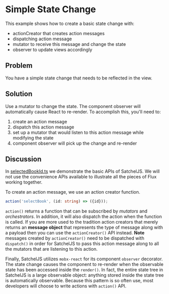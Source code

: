 # Simple State Change

This example shows how to create a basic state change with:

* actionCreator that creates action messages
* dispatching action message
* mutator to receive this message and change the state
* observer to update views accordingly

## Problem

You have a simple state change that needs to be reflected in the view.

## Solution

Use a mutator to change the state. The component observer will automatically cause React to re-render. To accomplish this, you'll need to:

1. create an action message
2. dispatch this action message
3. set up a mutator that would listen to this action message while modifying the state
4. component observer will pick up the change and re-render

## Discussion

In [selectedBookId.ts](../src/mutators/selectedBookId.ts) we demonstrate the basic APIs of SatchelJS. We will not use the convenience APIs available to illustrate all the pieces of Flux working together.

To create an action message, we use an action creator function.

```typescript
action('selectBook', (id: string) => ({id}));
```

`action()` returns a function that can be subscribed by _mutators_ and _orchestrators_. In addition, it will also dispatch the action when the function is called. If you are more used to the tradition action creators that merely returns an **message object** that represents the type of message along with a payload then you can use the `actionCreator()` API instead. **Note** messages created by `actionCreator()` need to be dispatched with ```dispatch()``` in order for SatchelJS to pass this action message along to all the mutators that are listening to this action.

Finally, SatchelJS utilizes ```mobx-react``` for its component ```observer``` decorator. The state change causes the component to re-render when the observable state has been accessed inside the ```render()```. In fact, the entire state tree in SatchelJS is a large observable object: anything stored inside the state tree is automatically observable. Because this pattern is so often use, most developers will choose to write actions with `action()` API.
